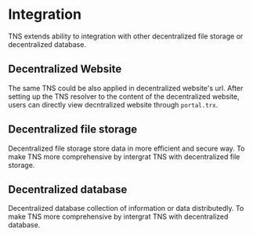# Integration

TNS extends ability to integration with other decentralized file storage or decentralized database.

## Decentralized Website
The same TNS could be also applied in decentralized website's url. After setting up the TNS resolver to the content of the decentralized website, users can directly view decntralized website through `portal.trx`.

## Decentralized file storage
Decentralized file storage store data in more efficient and secure way. To make TNS more comprehensive by intergrat TNS with decentralized file storage.

## Decentralized database
Decentralized database collection of information or data distributedly. To make TNS more comprehensive by intergrat TNS with decentralized database.
